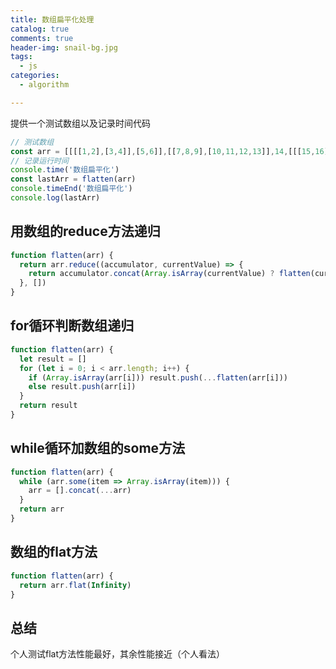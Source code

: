 ```yaml
---
title: 数组扁平化处理
catalog: true
comments: true
header-img: snail-bg.jpg
tags:
  - js
categories:
  - algorithm

---
```


提供一个测试数组以及记录时间代码

```js
// 测试数组
const arr = [[[[1,2],[3,4]],[5,6]],[[7,8,9],[10,11,12,13]],14,[[[15,16],17],18,[[19,20],21,22]],[23,24],25,[[[26,[27,28,[29,30]]],31,32],33,34,35],36,[37,38,39,40]]
// 记录运行时间
console.time('数组扁平化')
const lastArr = flatten(arr)
console.timeEnd('数组扁平化')
console.log(lastArr)
```

## 用数组的reduce方法递归

```js
function flatten(arr) {
  return arr.reduce((accumulator, currentValue) => {
    return accumulator.concat(Array.isArray(currentValue) ? flatten(currentValue) : currentValue)
  }, [])
}
```

## for循环判断数组递归

```js
function flatten(arr) {
  let result = []
  for (let i = 0; i < arr.length; i++) {
    if (Array.isArray(arr[i])) result.push(...flatten(arr[i]))
    else result.push(arr[i])
  }
  return result
}
```

## while循环加数组的some方法

```js
function flatten(arr) {
  while (arr.some(item => Array.isArray(item))) { 
    arr = [].concat(...arr)
  }
  return arr
}
```

## 数组的flat方法

```js
function flatten(arr) {
  return arr.flat(Infinity)
}
```

## 总结

个人测试flat方法性能最好，其余性能接近（个人看法）